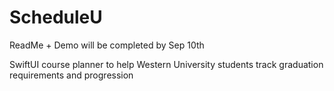# ScheduleU

ReadMe + Demo will be completed by Sep 10th

SwiftUI course planner to help Western University students track graduation requirements and progression
